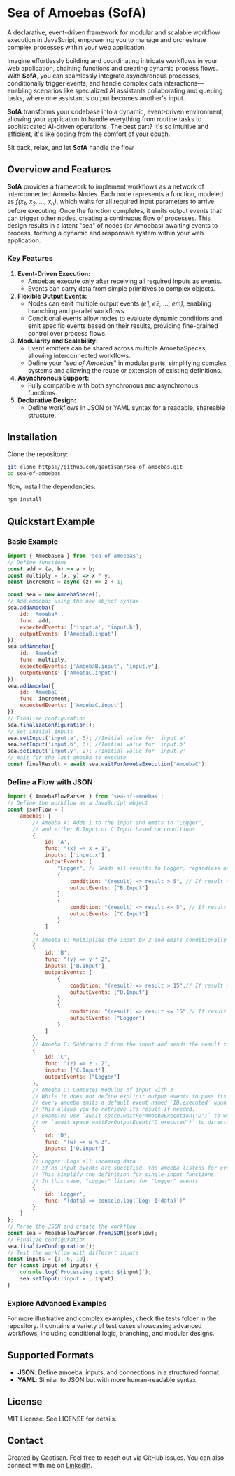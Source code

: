 # Sea of Amoebas (SofA)
A declarative, event-driven framework for modular and scalable workflow execution in JavaScript, empowering you to manage and orchestrate complex processes within your web application.

Imagine effortlessly building and coordinating intricate workflows in your web application, chaining functions and creating dynamic process flows. With **SofA**, you can seamlessly integrate asynchronous processes, conditionally trigger events, and handle complex data interactions—enabling scenarios like specialized AI assistants collaborating and queuing tasks, where one assistant's output becomes another's input.

**SofA** transforms your codebase into a dynamic, event-driven environment, allowing your application to handle everything from routine tasks to sophisticated AI-driven operations. The best part? It's so intuitive and efficient, it's like coding from the comfort of your couch.

Sit back, relax, and let **SofA** handle the flow.

## Overview and Features
**SofA** provides a framework to implement workflows as a network of interconnected Amoeba Nodes. Each node represents a function, modeled as *f(x<sub>1</sub>, x<sub>2</sub>, ..., x<sub>n</sub>)*, which waits for all required input parameters to arrive before executing. Once the function completes, it emits output events that can trigger other nodes, creating a continuous flow of processes. This design results in a latent "sea" of nodes (or Amoebas) awaiting events to process, forming a dynamic and responsive system within your web application.

### Key Features
1. **Event-Driven Execution:**
    - Amoebas execute only after receiving all required inputs as events.
    - Events can carry data from simple primitives to complex objects.
2. **Flexible Output Events:**
    - Nodes can emit multiple output events *(e1, e2, ..., em)*, enabling branching and parallel workflows.
    - Conditional events allow nodes to evaluate dynamic conditions and emit specific events based on their results, providing fine-grained control over process flows.
3. **Modularity and Scalability:**
    - Event emitters can be shared across multiple AmoebaSpaces, allowing interconnected workflows.
    - Define your "*sea of Amoebas*" in modular parts, simplifying complex systems and allowing the reuse or extension of existing definitions.
4. **Asynchronous Support:**
    - Fully compatible with both synchronous and asynchronous functions.
5. **Declarative Design:**
    - Define workflows in JSON or YAML syntax for a readable, shareable structure.

## Installation
Clone the repository:
```bash
git clone https://github.com/gaotisan/sea-of-amoebas.git
cd sea-of-amoebas
```
Now, install the dependencies:
```bash
npm install
```

## Quickstart Example

### Basic Example
```javascript
import { AmoebaSea } from 'sea-of-amoebas';
// Define functions
const add = (a, b) => a + b;
const multiply = (x, y) => x * y;
const increment = async (z) => z + 1;

const sea = new AmoebaSpace();
// Add amoebas using the new object syntax
sea.addAmoeba({
    id: 'AmoebaA',
    func: add,
    expectedEvents: ['input.a', 'input.b'],
    outputEvents: ['AmoebaB.input']
});
sea.addAmoeba({
    id: 'AmoebaB',
    func: multiply,
    expectedEvents: ['AmoebaB.input', 'input.y'],
    outputEvents: ['AmoebaC.input']
});
sea.addAmoeba({
    id: 'AmoebaC',
    func: increment,
    expectedEvents: ['AmoebaC.input']
});
// Finalize configuration
sea.finalizeConfiguration();
// Set initial inputs
sea.setInput('input.a', 5); //Initial value for 'input.a'
sea.setInput('input.b', 3); //Initial value for 'input.b'
sea.setInput('input.y', 2); //Initial value for 'input.y'
// Wait for the last amoeba to execute
const finalResult = await sea.waitForAmoebaExecution('AmoebaC');
```

### Define a Flow with JSON

```javascript
import { AmoebaFlowParser } from 'sea-of-amoebas';
// Define the workflow as a JavaScript object
const jsonFlow = {
    amoebas: [
        // Amoeba A: Adds 1 to the input and emits to "Logger",
        // and either B.Input or C.Input based on conditions
        {
            id: 'A',
            func: "(x) => x + 1",
            inputs: ['input.x'],
            outputEvents: [
                "Logger", // Sends all results to Logger, regardless of value
                {
                    condition: "(result) => result > 5", // If result > 5, send to B.Input
                    outputEvents: ["B.Input"]
                },
                {
                    condition: "(result) => result <= 5", // If result <= 5, send to C.Input
                    outputEvents: ["C.Input"]
                }
            ]
        },
        // Amoeba B: Multiplies the input by 2 and emits conditionally to D or Logger
        {
            id: 'B',
            func: "(y) => y * 2",
            inputs: ['B.Input'],
            outputEvents: [
                {
                    condition: "(result) => result > 15",// If result > 15, send to D.Input
                    outputEvents: ["D.Input"]
                },
                {
                    condition: "(result) => result <= 15",// If result <= 15, send to Logger
                    outputEvents: ["Logger"]
                }
            ]
        },
        // Amoeba C: Subtracts 2 from the input and sends the result to Logger
        {
            id: 'C',
            func: "(z) => z - 2",
            inputs: ['C.Input'],
            outputEvents: ["Logger"]
        },
        // Amoeba D: Computes modulus of input with 3
        // While it does not define explicit output events to pass its result to another amoeba,
        // every amoeba emits a default event named `ID.executed` upon completion.
        // This allows you to retrieve its result if needed.
        // Example: Use `await space.waitForAmoebaExecution("D")` to wait for its execution
        // or `await space.waitForOutputEvent("D.executed")` to directly capture the emitted event.
        {
            id: 'D',
            func: "(w) => w % 3",
            inputs: ['D.Input']
        },
        // Logger: Logs all incoming data
        // If no input events are specified, the amoeba listens for events matching its name by default.
        // This simplify the definition for single-input functions.
        // In this case, "Logger" listens for "Logger" events        
        {
            id: 'Logger',
            func: "(data) => console.log(`Log: ${data}`)"
        }
    ]
};
// Parse the JSON and create the workflow
const sea = AmoebaFlowParser.fromJSON(jsonFlow);
// Finalize configuration
sea.finalizeConfiguration();
// Test the workflow with different inputs
const inputs = [3, 6, 10];
for (const input of inputs) {
    console.log(`Processing input: ${input}`);
    sea.setInput('input.x', input);    
}
```

### Explore Advanced Examples
For more illustrative and complex examples, check the tests folder in the repository. It contains a variety of test cases showcasing advanced workflows, including conditional logic, branching, and modular designs.

## Supported Formats
- **JSON**: Define amoeba, inputs, and connections in a structured format.
- **YAML**: Similar to JSON but with more human-readable syntax.

## License
MIT License. See LICENSE for details.

## Contact
Created by Gaotisan. Feel free to reach out via GitHub Issues.
You can also connect with me on [LinkedIn](https://www.linkedin.com/in/santiago-ochoa-ceresuela/).


